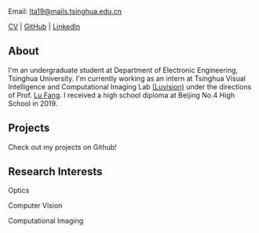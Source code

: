 <!-- ## TIANAO LI 李天骜 -->

<!-- Phone: +86 13301296130 -->

Email: lta19@mails.tsinghua.edu.cn

[CV]() | [GitHub](https://github.com/Lukeli0425/) | [LinkedIn](https://www.linkedin.com/in/tianao-li-596997227/)

## About

I'm an undergraduate student at Department of Electronic Engineering, Tsinghua University. I'm currently working as an intern at Tsinghua Visual Intelligence and Computational Imaging Lab [(Luvision)](http://www.luvision.net) under the directions of Prof. [Lu Fang](http://www.luvision.net/show-684.html). I received a high school diploma at Beijing No.4 High School in 2019.

## Projects

Check out my projects on Github!




## Research Interests

Optics

Computer Vision

Computational Imaging



